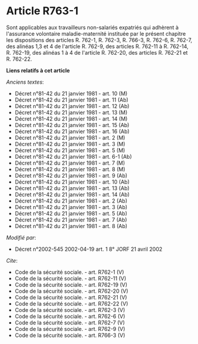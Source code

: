 # Article R763-1

Sont applicables aux travailleurs non-salariés expatriés qui adhèrent à l'assurance volontaire maladie-maternité instituée
par le présent chapitre les dispositions des articles R. 762-1, R. 762-3, R. 766-3, R. 762-6, R. 762-7, des alinéas 1,3 et 4
de l'article R. 762-9, des articles R. 762-11 à R. 762-14, R. 762-19, des alinéas 1 à 4 de l'article R. 762-20, des articles
R. 762-21 et R. 762-22.

**Liens relatifs à cet article**

_Anciens textes_:

  - Décret n°81-42 du 21 janvier 1981 - art. 10 (M)
  - Décret n°81-42 du 21 janvier 1981 - art. 11 (Ab)
  - Décret n°81-42 du 21 janvier 1981 - art. 12 (Ab)
  - Décret n°81-42 du 21 janvier 1981 - art. 13 (M)
  - Décret n°81-42 du 21 janvier 1981 - art. 14 (M)
  - Décret n°81-42 du 21 janvier 1981 - art. 15 (Ab)
  - Décret n°81-42 du 21 janvier 1981 - art. 16 (Ab)
  - Décret n°81-42 du 21 janvier 1981 - art. 2 (M)
  - Décret n°81-42 du 21 janvier 1981 - art. 3 (M)
  - Décret n°81-42 du 21 janvier 1981 - art. 5 (M)
  - Décret n°81-42 du 21 janvier 1981 - art. 6-1 (Ab)
  - Décret n°81-42 du 21 janvier 1981 - art. 7 (M)
  - Décret n°81-42 du 21 janvier 1981 - art. 8 (M)
  - Décret n°81-42 du 21 janvier 1981 - art. 9 (Ab)
  - Décret n°81-42 du 21 janvier 1981 - art. 10 (Ab)
  - Décret n°81-42 du 21 janvier 1981 - art. 13 (Ab)
  - Décret n°81-42 du 21 janvier 1981 - art. 14 (Ab)
  - Décret n°81-42 du 21 janvier 1981 - art. 2 (Ab)
  - Décret n°81-42 du 21 janvier 1981 - art. 3 (Ab)
  - Décret n°81-42 du 21 janvier 1981 - art. 5 (Ab)
  - Décret n°81-42 du 21 janvier 1981 - art. 7 (Ab)
  - Décret n°81-42 du 21 janvier 1981 - art. 8 (Ab)

_Modifié par_:

  - Décret n°2002-545 2002-04-19 art. 1 8° JORF 21 avril 2002

_Cite_:

  - Code de la sécurité sociale. - art. R762-1 (V)
  - Code de la sécurité sociale. - art. R762-11 (V)
  - Code de la sécurité sociale. - art. R762-19 (V)
  - Code de la sécurité sociale. - art. R762-20 (V)
  - Code de la sécurité sociale. - art. R762-21 (V)
  - Code de la sécurité sociale. - art. R762-22 (V)
  - Code de la sécurité sociale. - art. R762-3 (V)
  - Code de la sécurité sociale. - art. R762-6 (V)
  - Code de la sécurité sociale. - art. R762-7 (V)
  - Code de la sécurité sociale. - art. R762-9 (V)
  - Code de la sécurité sociale. - art. R766-3 (V)
